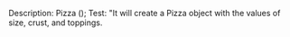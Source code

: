 
Description: Pizza ();
Test: "It will create a Pizza object with the values of size, crust, and toppings.
